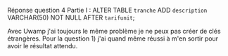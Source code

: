 Réponse question 4 Partie I : 
ALTER TABLE `tranche` ADD `description` VARCHAR(50) NOT NULL AFTER `tarifunit`;


Avec Uwamp j'ai toujours le même problème je ne peux pas créer de clés étrangères. Pour la question 1) j'ai quand même réussi à m'en sortir pour avoir le résultat attendu.
